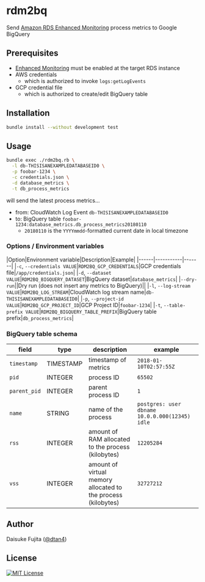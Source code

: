 # rdm2bq

Send [Amazon RDS Enhanced Monitoring](https://docs.aws.amazon.com/AmazonRDS/latest/UserGuide/USER_Monitoring.OS.html) process metrics to Google BigQuery

## Prerequisites

- [Enhanced Monitoring](https://docs.aws.amazon.com/AmazonRDS/latest/UserGuide/USER_Monitoring.OS.html) must be enabled at the target RDS instance
- AWS credentials
  - which is authorized to invoke `logs:getLogEvents`
- GCP credential file
  - which is authorized to create/edit BigQuery table

## Installation

```bash
bundle install --without development test
```

## Usage

```bash
bundle exec ./rdm2bq.rb \
  -l db-THISISANEXAMPLEDATABASEID0 \
  -p foobar-1234 \
  -c credentials.json \
  -d database_metrics \
  -t db_process_metrics
```

will send the latest process metrics...

- from: CloudWatch Log Event `db-THISISANEXAMPLEDATABASEID0`
- to: BigQuery table `foobar-1234:database_metrics.db_process_metrics20180110`
  - `20180110` is the `YYYYmmdd`-formatted current date in local timezone

### Options / Environment variables

|Option|Environment variable|Description|Example|
|------|-----------|-------|
|`-c`, `--credentials VALUE`|`RDM2BQ_GCP_CREDENTIALS`|GCP credentials file|`/app/credentials.json`|
|`-d`, `--dataset VALUE`|`RDM2BQ_BIGQUERY_DATASET`|BigQuery dataset|`database_metrics`|
|`--dry-run`||Dry run (does not insert any metrics to BigQuery)||
|`-l`, `--log-stream VALUE`|`RDM2BQ_LOG_STREAM`|CloudWatch log stream name|`db-THISISANEXAMPLEDATABASEID0`|
|`-p`, `--project-id VALUE`|`RDM2BQ_GCP_PROJECT_ID`|GCP Project ID|`foobar-1234`|
|`-t`, `--table-prefix VALUE`|`RDM2BQ_BIGQUERY_TABLE_PREFIX`|BigQuery table prefix|`db_process_metrics`|

### BigQuery table schema

|field|type|description|example|
|---|---|---|---|
|`timestamp`|TIMESTAMP|timestamp of metrics|`2018-01-10T02:57:55Z`|
|`pid`|INTEGER|process ID|`65502`|
|`parent_pid`|INTEGER|parent process ID|`1`|
|`name`|STRING|name of the process|`postgres: user dbname 10.0.0.000(12345) idle`|
|`rss`|INTEGER|amount of RAM allocated to the process (kilobytes)|`12205284`|
|`vss`|INTEGER|amount of virtual memory allocated to the process (kilobytes)|`32727212`|

## Author

Daisuke Fujita ([@dtan4](https://github.com/dtan4))

## License

[![MIT License](http://img.shields.io/badge/license-MIT-blue.svg?style=flat)](LICENSE)
